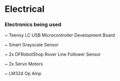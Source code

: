 # Electrical

### Electronics being used

~ Teensy LC USB Microcontroller Development Board

~ Smart Grayscale Sensor

~ 2x DFRobotShop Rover Line Follower Sensor

~ 2x Servo Motors

~ LM324 Op Amp

